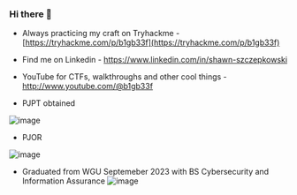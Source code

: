 ### Hi there 👋


-	Always practicing my craft on Tryhackme - [https://tryhackme.com/p/b1gb33f](https://tryhackme.com/p/b1gb33f)

-	Find me on Linkedin - https://www.linkedin.com/in/shawn-szczepkowski

-	YouTube for CTFs, walkthroughs and other cool things - http://www.youtube.com/@b1gb33f

-	PJPT obtained

![image](https://github.com/B1g-B33f/B1g-B33f/assets/130265537/dc3d7083-6bc3-4758-8f70-54058b699de1)  

- PJOR

![image](https://github.com/b1g-b33f/B1g-B33f/assets/130265537/30a572b4-5e0f-42cc-9cac-c195906cd406)



-	Graduated from WGU Septemeber 2023 with BS Cybersecurity and Information Assurance
![image](https://github.com/B1g-B33f/B1g-B33f/assets/130265537/50581aff-5218-4a6b-a484-5df1c0ebcfac)








